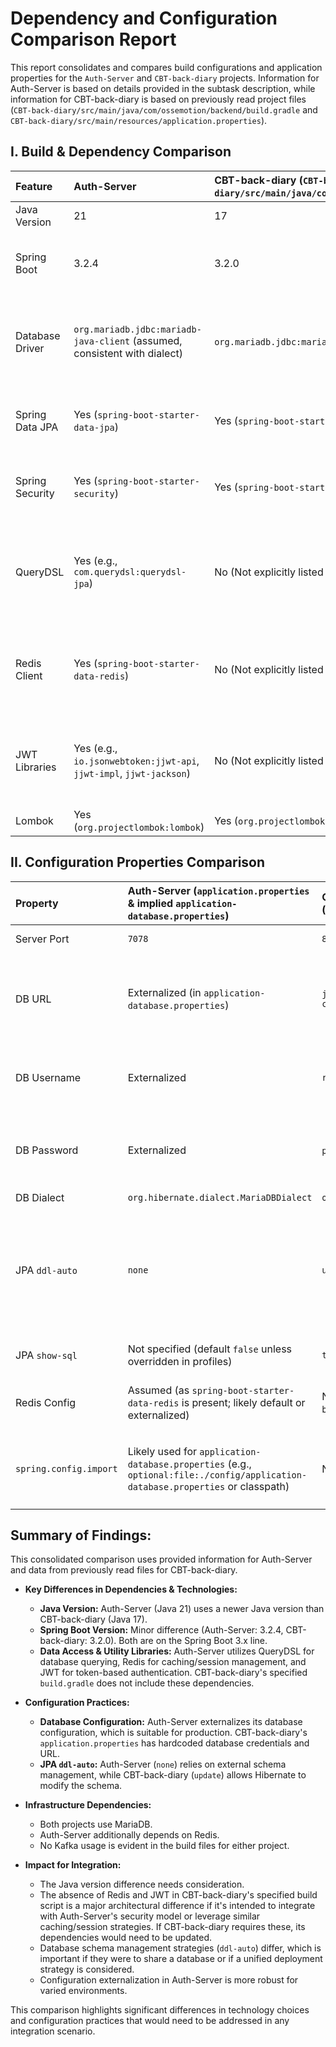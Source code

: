 # Dependency and Configuration Comparison Report

This report consolidates and compares build configurations and application properties for the `Auth-Server` and `CBT-back-diary` projects. Information for Auth-Server is based on details provided in the subtask description, while information for CBT-back-diary is based on previously read project files (`CBT-back-diary/src/main/java/com/ossemotion/backend/build.gradle` and `CBT-back-diary/src/main/resources/application.properties`).

## I. Build & Dependency Comparison

| Feature         | Auth-Server                                                                 | CBT-back-diary (`CBT-back-diary/src/main/java/com/ossemotion/backend/build.gradle`) | Notes                                                                                                |
| :-------------- | :-------------------------------------------------------------------------- | :------------------------------------------------------------------------------------ | :--------------------------------------------------------------------------------------------------- |
| Java Version    | 21                                                                          | 17                                                                                    | Difference in Java versions.                                                                       |
| Spring Boot     | 3.2.4                                                                       | 3.2.0                                                                                 | Minor version difference. Both are Spring Boot 3.x.                                                  |
| Database Driver | `org.mariadb.jdbc:mariadb-java-client` (assumed, consistent with dialect)   | `org.mariadb.jdbc:mariadb-java-client`                                                | Both use MariaDB. Version for CBT-back-diary likely managed by Spring Boot.                            |
| Spring Data JPA | Yes (`spring-boot-starter-data-jpa`)                                        | Yes (`spring-boot-starter-data-jpa`)                                                  | Consistent. Versions tied to respective Spring Boot versions.                                        |
| Spring Security | Yes (`spring-boot-starter-security`)                                        | Yes (`spring-boot-starter-security`)                                                  | Consistent. Versions tied to respective Spring Boot versions.                                        |
| QueryDSL        | Yes (e.g., `com.querydsl:querydsl-jpa`)                                     | No (Not explicitly listed in its `build.gradle`)                                        | Auth-Server utilizes QueryDSL for data access; CBT-back-diary does not (based on its `build.gradle`).     |
| Redis Client    | Yes (`spring-boot-starter-data-redis`)                                      | No (Not explicitly listed in its `build.gradle`)                                        | Auth-Server uses Redis; CBT-back-diary does not appear to (based on its `build.gradle`).                  |
| JWT Libraries   | Yes (e.g., `io.jsonwebtoken:jjwt-api`, `jjwt-impl`, `jjwt-jackson`)         | No (Not explicitly listed in its `build.gradle`)                                        | Auth-Server uses JWT for token-based authentication; CBT-back-diary does not appear to.              |
| Lombok          | Yes (`org.projectlombok:lombok`)                                            | Yes (`org.projectlombok:lombok`)                                                      | Consistent.                                                                                        |

## II. Configuration Properties Comparison

| Property             | Auth-Server (`application.properties` & implied `application-database.properties`) | CBT-back-diary (`src/main/resources/application.properties`)                     | Notes                                                                                                  |
| :------------------- | :------------------------------------------------------------------------------- | :------------------------------------------------------------------------------- | :----------------------------------------------------------------------------------------------------- |
| Server Port          | `7078`                                                                           | `8080`                                                                           | Different ports.                                                                                       |
| DB URL               | Externalized (in `application-database.properties`)                              | `jdbc:mariadb://localhost:3306/emotion_db?createDatabaseIfNotExist=true`         | Auth-Server uses externalized config. CBT-back-diary uses `emotion_db`.         |
| DB Username          | Externalized                                                                     | `root`                                                                           | Auth-Server externalizes. CBT-back-diary uses `root`.                  |
| DB Password          | Externalized                                                                     | `password` (hardcoded)                                                           | Auth-Server externalizes. CBT-back-diary has hardcoded password.                                       |
| DB Dialect           | `org.hibernate.dialect.MariaDBDialect`                                           | `org.hibernate.dialect.MariaDBDialect`                                           | Consistent.                                                                                            |
| JPA `ddl-auto`       | `none`                                                                           | `update`                                                                         | Different strategies. Auth-Server expects schema to be managed externally. CBT-back-diary allows updates. |
| JPA `show-sql`       | Not specified (default `false` unless overridden in profiles)                    | `true`                                                                           | CBT-back-diary logs SQL.                                                                               |
| Redis Config         | Assumed (as `spring-boot-starter-data-redis` is present; likely default or externalized) | N/A (No Redis dependency listed in its `build.gradle`)                           | Auth-Server is configured for Redis.                                                                   |
| `spring.config.import` | Likely used for `application-database.properties` (e.g., `optional:file:./config/application-database.properties` or classpath) | Not present                                                                      | Auth-Server uses externalized properties for database.                             |

## Summary of Findings:

This consolidated comparison uses provided information for Auth-Server and data from previously read files for CBT-back-diary.

*   **Key Differences in Dependencies & Technologies:**
    *   **Java Version:** Auth-Server (Java 21) uses a newer Java version than CBT-back-diary (Java 17).
    *   **Spring Boot Version:** Minor difference (Auth-Server: 3.2.4, CBT-back-diary: 3.2.0). Both are on the Spring Boot 3.x line.
    *   **Data Access & Utility Libraries:** Auth-Server utilizes QueryDSL for database querying, Redis for caching/session management, and JWT for token-based authentication. CBT-back-diary's specified `build.gradle` does not include these dependencies.

*   **Configuration Practices:**
    *   **Database Configuration:** Auth-Server externalizes its database configuration, which is suitable for production. CBT-back-diary's `application.properties` has hardcoded database credentials and URL.
    *   **JPA `ddl-auto`:** Auth-Server (`none`) relies on external schema management, while CBT-back-diary (`update`) allows Hibernate to modify the schema.

*   **Infrastructure Dependencies:**
    *   Both projects use MariaDB.
    *   Auth-Server additionally depends on Redis.
    *   No Kafka usage is evident in the build files for either project.

*   **Impact for Integration:**
    *   The Java version difference needs consideration.
    *   The absence of Redis and JWT in CBT-back-diary's specified build script is a major architectural difference if it's intended to integrate with Auth-Server's security model or leverage similar caching/session strategies. If CBT-back-diary requires these, its dependencies would need to be updated.
    *   Database schema management strategies (`ddl-auto`) differ, which is important if they were to share a database or if a unified deployment strategy is considered.
    *   Configuration externalization in Auth-Server is more robust for varied environments.

This comparison highlights significant differences in technology choices and configuration practices that would need to be addressed in any integration scenario.
